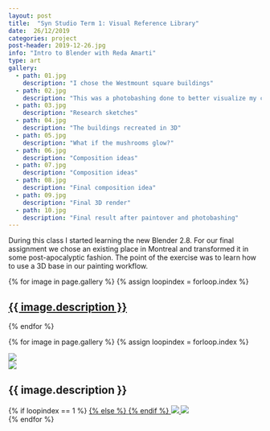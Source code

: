 ```yaml
---
layout: post
title:  "Syn Studio Term 1: Visual Reference Library"
date:  26/12/2019
categories: project
post-header: 2019-12-26.jpg
info: "Intro to Blender with Reda Amarti"
type: art
gallery:
  - path: 01.jpg
    description: "I chose the Westmount square buildings"
  - path: 02.jpg
    description: "This was a photobashing done to better visualize my concept"
  - path: 03.jpg
    description: "Research sketches"
  - path: 04.jpg
    description: "The buildings recreated in 3D"
  - path: 05.jpg
    description: "What if the mushrooms glow?"
  - path: 06.jpg
    description: "Composition ideas"
  - path: 07.jpg
    description: "Composition ideas"
  - path: 08.jpg
    description: "Final composition idea"
  - path: 09.jpg
    description: "Final 3D render"
  - path: 10.jpg
    description: "Final result after paintover and photobashing"
---
```


During this class I started learning the new Blender 2.8. For our final assignment we chose an existing place in Montreal and transformed it in some post-apocalyptic fashion. The point of the exercise was to learn how to use a 3D base in our painting workflow.

<div class="thumb-grid">
  {% for image in page.gallery %}
  {% assign loopindex = forloop.index %}
        <a href="#id{{ loopindex }}" class= "thumb-link">
          <div class="thumb" style="background-image: url('{{ site.baseurl }}/img/posts/2019-12-26/{{ image.path }}');">
            <div class="caption">
              <h2> {{ image.description }} </h2>
            </div>
          </div>
        </a>
  {% endfor %}
</div>

{% for image in page.gallery %}
{% assign loopindex = forloop.index %}
  <div id="id{{ loopindex }}" class="popup" >
    <a href="#" >
      <img src="{{ site.baseurl }}/img/closebtn.png" class="closebtn" />
    </a>
    <div class="gallery" >
      <img src="{{ site.baseurl }}/img/posts/2019-12-26/{{ image.path }}" class="image" />
    </div>
    <div class="image-info-post">
      <h2> {{ image.description }} </h2>
        {% if loopindex == 1 %}
          <a href="#" >
        {% else %}
          <a href="#id{{ loopindex | minus: 1 }}" >
        {% endif %}
        <img src="{{ site.baseurl }}/img/backbtn.png" class="backbtn" >
      </a>
      <a href="#id{{ loopindex | plus: 1 }}" >
        <img src="{{ site.baseurl }}/img/nextbtn.png" class="nextbtn" />
      </a>
    </div>
  </div>
{% endfor %}
